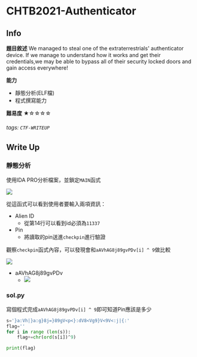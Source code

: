 CHTB2021-Authenticator
===
## Info
**題目敘述**
We managed to steal one of the extraterrestrials' authenticator device. If we manage to understand how it works and get their credentials,we may be able to bypass all of their security locked doors and gain access everywhere!

**能力**
- 靜態分析(ELF檔)
- 程式撰寫能力

**難易度**
★☆☆☆☆

###### tags: `CTF-WRITEUP`

## Write Up
### 靜態分析
使用IDA PRO分析檔案，並鎖定`MAIN`函式

![](https://i.imgur.com/bGpMKFE.png)

從這函式可以看到使用者要輸入兩項資訊：
- Alien ID
    - 從第14行可以看到id必須為`11337`
- Pin
    - 將讀取的pin送進`checkpin`進行驗證

觀察`checkpin`函式內容，可以發現會和`aAVhAG8j89gvPDv[i] ^ 9`做比較

![](https://i.imgur.com/7Yd0vxa.png)

- aAVhAG8j89gvPDv
    - ![](https://i.imgur.com/exxHLSU.png)

### sol.py

寫個程式完成`aAVhAG8j89gvPDv[i] ^ 9`即可知道Pin應該是多少
```python
s='}a:Vh|}a:g}8j=}89gV<p<}:dV8<Vg9}V<9V<:j|{:'
flag=''
for i in range (len(s)):
    flag+=chr(ord(s[i])^9)

print(flag)
```